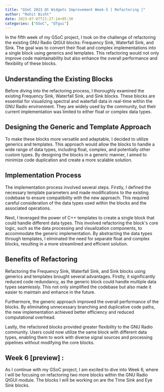 ```yaml
---
title: "GSoC 2023 Qt Widgets Improvement Week-5 [ Refactoring ]"
author: "Rohit Bisht"
date: 2023-07-07T21:27:14+05:30
categories: ["GSoC", "QTgui"]
---
```


In the fifth week of my GSoC project, I took on the challenge of refactoring the existing GNU Radio QtGUI blocks: Frequency Sink, Waterfall Sink, and Sink. The goal was to convert their float and complex implementations into a single block using generics and templates. This refactoring would not only improve code maintainability but also enhance the overall performance and flexibility of these blocks.

## Understanding the Existing Blocks
Before diving into the refactoring process, I thoroughly examined the existing Frequency Sink, Waterfall Sink, and Sink blocks. These blocks are essential for visualizing spectral and waterfall data in real-time within the GNU Radio environment. They are widely used by the community, but their current implementation was limited to either float or complex data types.

## Designing the Generic and Template Approach
To make these blocks more versatile and adaptable, I decided to utilize generics and templates. This approach would allow the blocks to handle a wide range of data types, including float, complex, and potentially other custom types. By designing the blocks in a generic manner, I aimed to minimize code duplication and create a more scalable solution.

## Implementation Process
The implementation process involved several steps. Firstly, I defined the necessary template parameters and made modifications to the existing codebase to ensure compatibility with the new approach. This required careful consideration of the data types used within the blocks and the associated operations.

Next, I leveraged the power of C++ templates to create a single block that could handle different data types. This involved refactoring the block's core logic, such as the data processing and visualization components, to accommodate the generic implementation. By abstracting the data types through templates, I eliminated the need for separate float and complex blocks, resulting in a more streamlined and efficient solution.

## Benefits of Refactoring
Refactoring the Frequency Sink, Waterfall Sink, and Sink blocks using generics and templates brought several advantages. Firstly, it significantly reduced code redundancy, as the generic block could handle multiple data types seamlessly. This not only simplified the codebase but also made it easier to maintain and enhance in the future.

Furthermore, the generic approach improved the overall performance of the blocks. By eliminating unnecessary branching and duplicative code paths, the new implementation achieved better efficiency and reduced computational overhead.

Lastly, the refactored blocks provided greater flexibility to the GNU Radio community. Users could now utilize the same block with different data types, enabling them to work with diverse signal sources and processing pipelines without modifying the core blocks.

## Week 6 [preview] :
As I continue with my GSoC project, I am excited to dive into Week 6, where I will be focusing on refactoring two more blocks within the GNU Radio QtGUI module. The blocks I will be working on are the Time Sink and Eye Sink blocks.